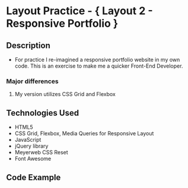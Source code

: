 # Layout Practice - { Layout 2 - Responsive Portfolio }

## Description
- For practice I re-imagined a responsive portfolio website in my own code. This is an exercise to make me a quicker Front-End Developer. 

### Major differences
1. My version utilizes CSS Grid and Flexbox

## Technologies Used

- HTML5
- CSS Grid, Flexbox, Media Queries for Responsive Layout
- JavaScript
- jQuery library
- Meyerweb CSS Reset
- Font Awesome

## Code Example 

 

```


```


